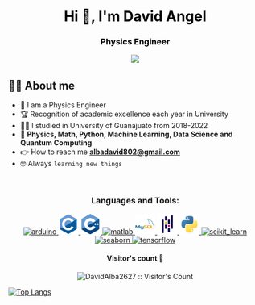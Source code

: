 <h1 align="center" style="color: black;">Hi 👋, I'm David Angel </h1>
<h3 align="center" style="color: black;">Physics Engineer </h3>



<p align="center">
  <a href="https://github.com/DenverCoder1/readme-typing-svg"><img src="https://readme-typing-svg.herokuapp.com?font=Fira+Code&pause=50&color=F77A3C&width=435&lines=The+five+boxing+wizards+jump+quickly&lines=Physics+Engineer;Academic+Recognition+2018-2022;Physics,+Math,+Programming,+Electronics,+Quantum+Computing...;Machine+Learning+and+Data+Science;albadavid.physics@gmail.com;Always+learning+new+things&center=true&width=800&height=50"></a>
</p>



## :sassy_man:  About me
- :school: I am a Physics Engineer
- :trophy: Recognition of academic excellence each year in University
- :student: I studied in University of Guanajuato from 2018-2022
- :thinking: **Physics, Math, Python, Machine Learning, Data Science and Quantum Computing**
- 👉 How to reach me **albadavid802@gmail.com**
- :nerd_face: Always `learning new things`

<br>

<h3 align="center">Languages and Tools:</h3>
<p align="center"> <a href="https://www.arduino.cc/" target="_blank" rel="noreferrer"> <img src="https://cdn.worldvectorlogo.com/logos/arduino-1.svg" alt="arduino" width="40" height="40"/> </a> <a href="https://www.cprogramming.com/" target="_blank" rel="noreferrer"> <img src="https://raw.githubusercontent.com/devicons/devicon/master/icons/c/c-original.svg" alt="c" width="40" height="40"/> </a> <a href="https://www.w3schools.com/cpp/" target="_blank" rel="noreferrer"> <img src="https://raw.githubusercontent.com/devicons/devicon/master/icons/cplusplus/cplusplus-original.svg" alt="cplusplus" width="40" height="40"/> </a> <a href="https://www.mathworks.com/" target="_blank" rel="noreferrer"> <img src="https://upload.wikimedia.org/wikipedia/commons/2/21/Matlab_Logo.png" alt="matlab" width="40" height="40"/> </a> <a href="https://www.mysql.com/" target="_blank" rel="noreferrer"> <img src="https://raw.githubusercontent.com/devicons/devicon/master/icons/mysql/mysql-original-wordmark.svg" alt="mysql" width="40" height="40"/> </a> <a href="https://pandas.pydata.org/" target="_blank" rel="noreferrer"> <img src="https://raw.githubusercontent.com/devicons/devicon/2ae2a900d2f041da66e950e4d48052658d850630/icons/pandas/pandas-original.svg" alt="pandas" width="40" height="40"/> </a> <a href="https://www.python.org" target="_blank" rel="noreferrer"> <img src="https://raw.githubusercontent.com/devicons/devicon/master/icons/python/python-original.svg" alt="python" width="40" height="40"/> </a> <a href="https://scikit-learn.org/" target="_blank" rel="noreferrer"> <img src="https://upload.wikimedia.org/wikipedia/commons/0/05/Scikit_learn_logo_small.svg" alt="scikit_learn" width="40" height="40"/> </a> <a href="https://seaborn.pydata.org/" target="_blank" rel="noreferrer"> <img src="https://seaborn.pydata.org/_images/logo-mark-lightbg.svg" alt="seaborn" width="40" height="40"/> </a> <a href="https://www.tensorflow.org" target="_blank" rel="noreferrer"> <img src="https://www.vectorlogo.zone/logos/tensorflow/tensorflow-icon.svg" alt="tensorflow" width="40" height="40"/> </a> </p>




<h4 align="center">Visitor's count 👀</h4>
<p align="center"><img src="https://profile-counter.glitch.me/{DavidAlba2627}/count.svg" alt="DavidAlba2627 :: Visitor's Count" /></p>


[![Top Langs](https://github-readme-stats.vercel.app/api/top-langs/?username=DavidAlba2627&layout=compact&hide=HTML)](https://github.com/DavidAlba2627/github-readme-stats)


